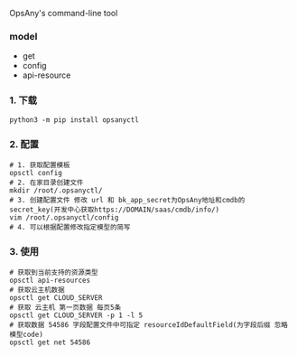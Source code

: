 OpsAny's command-line tool

### model

- get
- config
- api-resource


### 1. 下载

```shell script
python3 -m pip install opsanyctl
```

### 2. 配置

```shell script
# 1. 获取配置模板
opsctl config
# 2. 在家目录创建文件
mkdir /root/.opsanyctl/
# 3. 创建配置文件 修改 url 和 bk_app_secret为OpsAny地址和cmdb的secret_key(开发中心获取https://DOMAIN/saas/cmdb/info/)
vim /root/.opsanyctl/config
# 4. 可以根据配置修改指定模型的简写
```

### 3. 使用
```shell script
# 获取到当前支持的资源类型
opsctl api-resources
# 获取云主机数据
opsctl get CLOUD_SERVER
# 获取 云主机 第一页数据 每页5条
opsctl get CLOUD_SERVER -p 1 -l 5
# 获取数据 54586 字段配置文件中可指定 resourceIdDefaultField(为字段后缀 忽略模型code)
opsctl get net 54586
```
